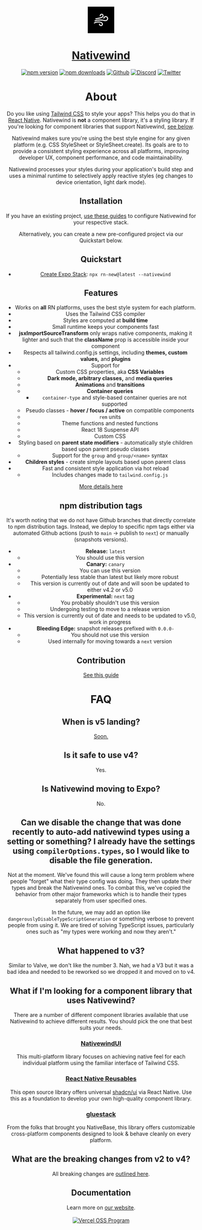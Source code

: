 <div align="center">
<p align="center">
  <a href="https://nativewind.dev" target="_blank">
    <img src="./assets/logo.svg" alt="Tailwind CSS" width="70" height="70">
    <h1 align="center" style="color:red;">Nativewind</h1>
  </a>
</p>

[![npm version](https://img.shields.io/npm/v/nativewind)](https://www.npmjs.com/package/nativewind)
[![npm downloads](https://img.shields.io/npm/dw/nativewind)](https://www.npmjs.com/package/nativewind)
[![Github](https://img.shields.io/github/license/marklawlor/nativewind)](https://github.com/nativewind/nativewind)
[![Discord](https://img.shields.io/discord/968718419904057416?logo=discord&logoColor=ffffff&label=Discord&color=%235865F2)](https://discord.gg/ypNakAFQ65)
[![Twitter](https://img.shields.io/twitter/follow/nativewindcss?link=https%3A%2F%2Fx.com%2Ftailwindcss)](https://x.com/nativewindcss)

# About

Do you like using [Tailwind CSS](https://tailwindcss.com) to style your apps? This helps you do that in [React Native](https://reactnative.dev). Nativewind is **not** a component library, it's a styling library. If you're looking for component libraries that support Nativewind, [see below](https://github.com/nativewind/nativewind/tree/%40danstepanov/docs-v4.1?tab=readme-ov-file#what-if-im-looking-for-a-component-library-that-uses-nativewind).

Nativewind makes sure you're using the best style engine for any given platform (e.g. CSS StyleSheet or StyleSheet.create). Its goals are to to provide a consistent styling experience across all platforms, improving developer UX, component performance, and code maintainability.

Nativewind processes your styles during your application's build step and uses a minimal runtime to selectively apply reactive styles (eg changes to device orientation, light dark mode).

## Installation

If you have an existing project, [use these guides](https://www.nativewind.dev/docs/getting-started/installation) to configure Nativewind for your respective stack.

Alternatively, you can create a new pre-configured project via our Quickstart below.

## Quickstart

- [Create Expo Stack](https://rn.new): `npx rn-new@latest --nativewind`

## Features

- Works on **all** RN platforms, uses the best style system for each platform.
- Uses the Tailwind CSS compiler
- Styles are computed at **build time**
- Small runtime keeps your components fast
- **jsxImportSourceTransform** only wraps native components, making it lighter and such that the **className** prop is accessible inside your component
- Respects all tailwind.config.js settings, including **themes, custom values,** and **plugins**
- Support for
  - Custom CSS properties, aka **CSS Variables**
  - **Dark mode, arbitrary classes,** and **media queries**
  - **Animations** and **transitions**
  - **Container queries**
    - `container-type` and style-based container queries are not supported
  - Pseudo classes - **hover / focus / active** on compatible components
  - `rem` units
  - Theme functions and nested functions
  - React 18 Suspense API
  - Custom CSS
- Styling based on **parent state modifiers** - automatically style children based upon parent pseudo classes
  - Support for the `group` and `group/<name>` syntax
- **Children styles** - create simple layouts based upon parent class
- Fast and consistent style application via hot reload
  - Includes changes made to `tailwind.config.js`

[More details here](https://v2.nativewind.dev/blog/announcement-nativewind-v4#breaking-changes-from-v2)

## npm distribution tags
It's worth noting that we do not have Github branches that directly correlate to npm distribution tags. Instead, we deploy to specific npm tags either via automated Github actions (push to `main` -> publish to `next`) or manually (snapshots versions).
- **Release:** `latest`
  - You should use this version
- **Canary:** `canary`
  - You can use this version
  - Potentially less stable than latest but likely more robust
  - This version is currently out of date and will soon be updated to either v4.2 or v5.0
- **Experimental:** `next` tag
  - You probably shouldn't use this version
  - Undergoing testing to move to a release version
  - This version is currently out of date and needs to be updated to v5.0, work in progress
- **Bleeding Edge:** snapshot releases prefixed with `0.0.0-`
  - You should not use this version
  - Used internally for moving towards a `next` version

## Contribution

[See this guide](https://github.com/nativewind/nativewind/blob/main/contributing.md)

# FAQ

## When is v5 landing?
[Soon.](https://github.com/nativewind/nativewind/discussions/1422)

## Is it safe to use v4?
Yes.

## Is Nativewind moving to Expo?

No.

## Can we disable the change that was done recently to auto-add nativewind types using a setting or something? I already have the settings using `compilerOptions.types`, so I would like to disable the file generation.

Not at the moment. We've found this will cause a long term problem where people "forget" what their type config was doing. They then update their types and break the Nativewind ones. To combat this, we've copied the behavior from other major frameworks which is to handle their types separately from user specified ones.

In the future, we may add an option like `dangerouslyDisableTypeScriptGeneration` or something verbose to prevent people from using it. We are tired of solving TypeScript issues, particularly ones such as "my types were working and now they aren't."

## What happened to v3?

Similar to Valve, we don't like the number 3. Nah, we had a V3 but it was a bad idea and needed to be reworked so we dropped it and moved on to v4.

## What if I'm looking for a component library that uses Nativewind?

There are a number of different component libraries available that use Nativewind to achieve different results. You should pick the one that best suits your needs.

### [NativewindUI](https://nativewindui.com)

This multi-platform library focuses on achieving native feel for each individual platform using the familiar interface of Tailwind CSS.

### [React Native Reusables](https://rnreusables.com)

This open source library offers universal [shadcn/ui](https://ui.shadcn.com) via React Native. Use this as a foundation to develop your own high-quality component library.

### [gluestack](https://gluestack.io)

From the folks that brought you NativeBase, this library offers customizable cross-platform components designed to look & behave cleanly on every platform.

## What are the breaking changes from v2 to v4?

All breaking changes are [outlined here](https://www.nativewind.dev/blog/announcement-nativewind-v4#breaking-changes-from-v2).

## Documentation

Learn more on [our website](https://nativewind.dev).
<br />
<br />
<a href="https://vercel.com/oss">
  <img alt="Vercel OSS Program" src="https://vercel.com/oss/program-badge.svg" />
</a>
</div>
<br />